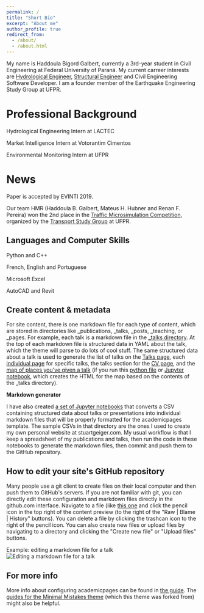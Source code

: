 ```yaml
---
permalink: /
title: "Short Bio"
excerpt: "About me"
author_profile: true
redirect_from: 
  - /about/
  - /about.html
---
```

My name is Haddoula Bigord Galbert, currently a 3rd-year student in Civil Engineering at Federal University of Paraná. My current carreer interests are [Hydrological Engineer](https://en.wikipedia.org/wiki/Hydrology), [Structural Engineer](https://en.wikipedia.org/wiki/Structural_engineer) and Civil Engineering Software Developer. I am a founder member of the Earthquake Engineering Study Group at UFPR.

Professional Background
======
Hydrological Engineering Intern at LACTEC  
  
Market Intelligence Intern at Votorantim Cimentos  
  
Environmental Monitoring Intern at UFPR  

News
======
Paper is accepted by EVINTI 2019.  
  
Our team HMR (Haddoula B. Galbert, Mateus H. Hubner and Renan F. Pereira) won the 2nd place in the [Traffic Microsimulation Competition](https://getufpr.wixsite.com/getufpr/blog/i-competi%C3%A7%C3%A3o-de-microssimula%C3%A7%C3%A3o), organized by the [Transport Study Group](https://getufpr.wixsite.com/getufpr) at UFPR.  

Languages and Computer Skills
------
Python and C++  
  
French, English and Portuguese  
  
Microsoft Excel  
  
AutoCAD and Revit    


Create content & metadata
------
For site content, there is one markdown file for each type of content, which are stored in directories like _publications, _talks, _posts, _teaching, or _pages. For example, each talk is a markdown file in the [_talks directory](https://github.com/academicpages/academicpages.github.io/tree/master/_talks). At the top of each markdown file is structured data in YAML about the talk, which the theme will parse to do lots of cool stuff. The same structured data about a talk is used to generate the list of talks on the [Talks page](https://academicpages.github.io/talks), each [individual page](https://academicpages.github.io/talks/2012-03-01-talk-1) for specific talks, the talks section for the [CV page](https://academicpages.github.io/cv), and the [map of places you've given a talk](https://academicpages.github.io/talkmap.html) (if you run this [python file](https://github.com/academicpages/academicpages.github.io/blob/master/talkmap.py) or [Jupyter notebook](https://github.com/academicpages/academicpages.github.io/blob/master/talkmap.ipynb), which creates the HTML for the map based on the contents of the _talks directory).

**Markdown generator**

I have also created [a set of Jupyter notebooks](https://github.com/academicpages/academicpages.github.io/tree/master/markdown_generator
) that converts a CSV containing structured data about talks or presentations into individual markdown files that will be properly formatted for the academicpages template. The sample CSVs in that directory are the ones I used to create my own personal website at stuartgeiger.com. My usual workflow is that I keep a spreadsheet of my publications and talks, then run the code in these notebooks to generate the markdown files, then commit and push them to the GitHub repository.

How to edit your site's GitHub repository
------
Many people use a git client to create files on their local computer and then push them to GitHub's servers. If you are not familiar with git, you can directly edit these configuration and markdown files directly in the github.com interface. Navigate to a file (like [this one](https://github.com/academicpages/academicpages.github.io/blob/master/_talks/2012-03-01-talk-1.md) and click the pencil icon in the top right of the content preview (to the right of the "Raw | Blame | History" buttons). You can delete a file by clicking the trashcan icon to the right of the pencil icon. You can also create new files or upload files by navigating to a directory and clicking the "Create new file" or "Upload files" buttons. 

Example: editing a markdown file for a talk
![Editing a markdown file for a talk](/images/editing-talk.png)

For more info
------
More info about configuring academicpages can be found in [the guide](https://academicpages.github.io/markdown/). The [guides for the Minimal Mistakes theme](https://mmistakes.github.io/minimal-mistakes/docs/configuration/) (which this theme was forked from) might also be helpful.
